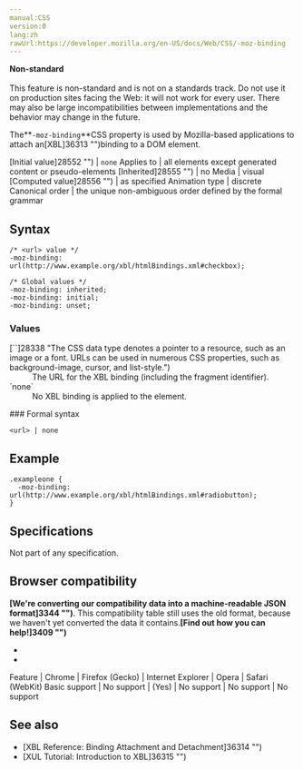 ```yaml
---
manual:CSS
version:0
lang:zh
rawUrl:https://developer.mozilla.org/en-US/docs/Web/CSS/-moz-binding
---
```






**Non-standard**<br></br>This feature is non-standard and is not on a standards track. Do not use it on production sites facing the Web: it will not work for every user. There may also be large incompatibilities between implementations and the behavior may change in the future.





The**`-moz-binding`**CSS property is used by Mozilla-based applications to attach an[XBL]36313 "")binding to a DOM element.


[Initial value]28552 "") | `none` 
Applies to | all elements except generated content or pseudo-elements 
[Inherited]28555 "") | no 
Media | visual 
[Computed value]28556 "") | as specified 
Animation type | discrete 
Canonical order | the unique non-ambiguous order defined by the formal grammar 


## Syntax<a name="Syntax"></a>

```
/* <url> value */
-moz-binding: url(http://www.example.org/xbl/htmlBindings.xml#checkbox);

/* Global values */
-moz-binding: inherited;
-moz-binding: initial;
-moz-binding: unset;
```

### Values<a name="Values"></a>
<dl><dt id=''>[`<url>`]28338 "The <url> CSS data type denotes a pointer to a resource, such as an image or a font. URLs can be used in numerous CSS properties, such as background-image, cursor, and list-style.")</dt><dd>The URL for the XBL binding (including the fragment identifier).</dd><dt id=''>`none`</dt><dd>No XBL binding is applied to the element.</dd></dl>
### Formal syntax<a name="Formal_syntax"></a>

```
<url> | none
```

## Example<a name="Example"></a>

```
.exampleone {
  -moz-binding: url(http://www.example.org/xbl/htmlBindings.xml#radiobutton);
}
```

## Specifications<a name="Specifications"></a>


Not part of any specification.


## Browser compatibility<a name="Browser_compatibility"></a>


**[We&#39;re converting our compatibility data into a machine-readable JSON format]3344 "")**. This compatibility table still uses the old format, because we haven&#39;t yet converted the data it contains.**[Find out how you can help!]3409 "")**


* 
* 

Feature | Chrome | Firefox (Gecko) | Internet Explorer | Opera | Safari (WebKit) 
Basic support | No support | (Yes) | No support | No support | No support 




## See also<a name="See_also"></a>

* [XBL Reference: Binding Attachment and Detachment]36314 "")
* [XUL Tutorial: Introduction to XBL]36315 "")



